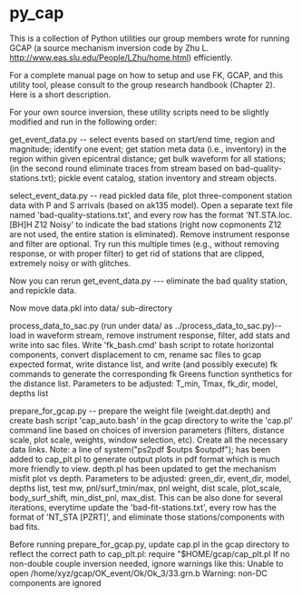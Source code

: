 # py_cap
This is a collection of Python utilities our group members wrote for running GCAP (a source mechanism inversion code by Zhu L. http://www.eas.slu.edu/People/LZhu/home.html) efficiently.

For a complete manual page on how to setup and use FK, GCAP, and this utility tool, please consult to the group research handbook (Chapter 2). Here is a short description.

For your own source inversion, these utility scripts need to be slightly modified and run in the following order:

get_event_data.py -- select events based on start/end time, region and magnitude; identify one event; get station meta data (i.e., inventory) in the region within given epicentral distance; get bulk waveform for all stations; (in the second round eliminate traces from stream based on bad-quality-stations.txt); pickle event catalog, station inventory and stream objects.

select_event_data.py -- read pickled data file, plot three-component station data with P and S arrivals (based on ak135 model). Open a separate text file named 'bad-quality-stations.txt', and every row has the format 'NT.STA.loc.[BH]H  Z12  Noisy' to indicate the bad stations (right now copmonents Z12 are not used, the entire station is eliminated). Remove instrument response and filter are optional. Try run this multiple times (e.g., without removing response, or with proper filter) to get rid of stations that are clipped, extremely noisy or with glitches.

Now you can rerun get_event_data.py --- eliminate the bad quality station, and repickle data.

Now move data.pkl into data/ sub-directory

process_data_to_sac.py (run under data/ as ../process_data_to_sac.py)-- load in waveform stream, remove instrument response, filter, add stats and write into sac files. Write 'fk_bash.cmd' bash script to rotate horizontal components, convert displacement to cm, rename sac files to gcap expected format, write distance list, and write (and possibly execute) fk commands to generate the corresponding fk Greens function synthetics for the distance list. Parameters to be adjusted: T_min, Tmax, fk_dir, model, depths list

prepare_for_gcap.py -- prepare the weight file (weight.dat.depth) and create bash script 'cap_auto.bash' in the gcap directory to write the 'cap.pl' command line based on choices of inversion parameters (filters, distance scale, plot scale, weights, window selection, etc). Create all the necessary data links. Note: a line of system("ps2pdf $outps $outpdf"); has been added to cap_plt.pl to generate output plots in pdf format which is much more friendly to view. depth.pl has been updated to get the mechanism misfit plot vs depth. Parameters to be adjusted: green_dir, event_dir, model, depths list, test mw, pnl/surf_tmin/max, pnl weight, dist scale, plot_scale, body_surf_shift, min_dist_pnl, max_dist. This can be also done for several iterations, everytime update the 'bad-fit-stations.txt', every row has the format of 'NT_STA  [PZRT]', and eliminate those stations/components with bad fits.

Before running prepare_for_gcap.py, update cap.pl in the gcap directory to reflect the correct path to cap_plt.pl: 
require "$HOME/gcap/cap_plt.pl
If no non-double couple inversion needed, ignore warnings like this:
Unable to open /home/xyz/gcap/OK_event/Ok/Ok_3/33.grn.b
Warning: non-DC components are ignored



